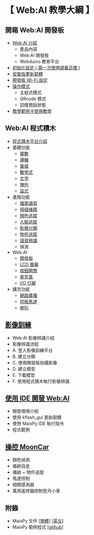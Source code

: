 # 【 Web:AI 教學大綱 】

## 開箱 Web:AI 開發板

- [Web:AI 介紹](https://bpi-steam.com/WebAI/zh-tw/Unboxing/Introduction.html)
    - 產品內容
    - Web:AI 開發板
    - Webduino 教育平台
- [初始化設定 ( 第一次使用請看這裡 )](https://bpi-steam.com/WebAI/zh/Unboxing/Initialization.html)
- [安裝版更新韌體](https://bpi-steam.com/WebAI/zh-tw/Unboxing/Update.html)
- [開發板 Wi-Fi 設定](https://bpi-steam.com/WebAI/zh-tw/Unboxing/SettingWIFI.html)
- [操作模式](https://bpi-steam.com/WebAI/zh-tw/Unboxing/Mode.html)
    - 主程式模式
    - QRcode 模式
    - 回復預設狀態
- [教學範例卡使用教學](https://bpi-steam.com/WebAI/zh-tw/Unboxing/Card.html)

## Web:AI 程式積木

- [程式積木平台介紹](https://bpi-steam.com/WebAI/zh-tw/Programming/Introduction.html)
- 基礎功能
    - [變數](https://bpi-steam.com/WebAI/zh-tw/Programming/Basic/Variables.html)
    - [邏輯](https://bpi-steam.com/WebAI/zh-tw/Programming/Basic/Logic.html)
    - [重複](https://bpi-steam.com/WebAI/zh-tw/Programming/Basic/Loops.html)
    - [數學式](https://bpi-steam.com/WebAI/zh-tw/Programming/Basic/Math.html)
    - [文字](https://bpi-steam.com/WebAI/zh-tw/Programming/Basic/Text.html)
    - [陣列](https://bpi-steam.com/WebAI/zh-tw/Programming/Basic/Lists.html)
    - [函式](https://bpi-steam.com/WebAI/zh-tw/Programming/Basic/Functions.html)
- 進階功能
    - [檔案讀寫](https://bpi-steam.com/WebAI/zh-tw/Programming/Advanced/FileRW.html)
    - [掃描條碼](https://bpi-steam.com/WebAI/zh-tw/Programming/Advanced/QRCode.html)
    - [顏色追蹤](https://bpi-steam.com/WebAI/zh-tw/Programming/Advanced/Color.html)
    - [人臉追蹤](https://bpi-steam.com/WebAI/zh-tw/Programming/Advanced/Face.html)
    - [影像分類](https://bpi-steam.com/WebAI/zh-tw/Programming/Advanced/Image.html)
    - [物件追蹤](https://bpi-steam.com/WebAI/zh-tw/Programming/Advanced/Object.html)
    - [語音辨識](https://bpi-steam.com/WebAI/zh-tw/Programming/Advanced/Speech.html)
    - 偵測
- Web:AI
    - [開發板](https://bpi-steam.com/WebAI/zh-tw/Programming/WebAI/Board.html)
    - [LCD 螢幕](https://bpi-steam.com/WebAI/zh-tw/Programming/WebAI/LCD.html)
    - [按鈕開關](https://bpi-steam.com/WebAI/zh-tw/Programming/WebAI/Button.html)
    - [麥克風](https://bpi-steam.com/WebAI/zh-tw/Programming/WebAI/Mic.html)
    - [I/O 引腳](https://bpi-steam.com/WebAI/zh-tw/Programming/WebAI/IO.html)
- 擴充功能
    - [網路廣播](https://bpi-steam.com/WebAI/zh-tw/Programming/Expand/MQTT.html)
    - [伺服馬達](https://bpi-steam.com/WebAI/zh-tw/Programming/Expand/Servo.html)
    - [喇叭](https://bpi-steam.com/WebAI/zh-tw/Programming/Expand/Speaker.html)

## [影像訓練](https://bpi-steam.com/WebAI/zh-tw/Train/Train.html)

- Web:AI 影像辨識介紹
- 影像辨識流程
- A. 登入影像訓練平台
- B. 建立分類
- C. 使用開發板拍攝影像
- D. 建立模型
- E. 下載模型
- F. 使用程式積木執行影像辨識


## [使用 IDE 開發 Web:AI](https://bpi-steam.com/WebAI/zh-tw/IDE/Dev.html)
- 開發環境介紹
- 使用 kflash_gui 更新韌體
- 使用 MaixPy IDE 執行指令
- 程式範例

## [操控 MoonCar](https://bpi-steam.com/WebAI/zh-tw/MoonCar/MoonCar.html)

- 顏色偵測
- 循跡自走
- 循跡 + 物件追蹤
- 馬達控制
- 相關感測器
- 萬用遙控器控制登月小車

## 附錄

- MaixPy 文件 [[簡體](https://wiki.sipeed.com/soft/maixpy/zh/index.html)] [[英文](https://wiki.sipeed.com/soft/maixpy/en/)]
- MaixPy 範例程式 [[github](https://github.com/sipeed/MaixPy_scripts)]

